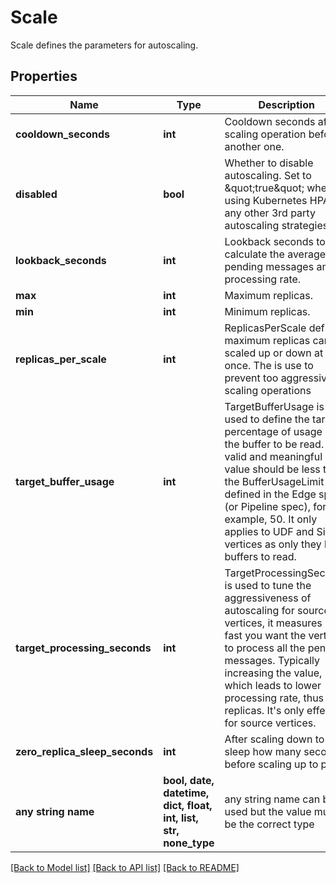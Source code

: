 # Scale

Scale defines the parameters for autoscaling.

## Properties
Name | Type | Description | Notes
------------ | ------------- | ------------- | -------------
**cooldown_seconds** | **int** | Cooldown seconds after a scaling operation before another one. | [optional] 
**disabled** | **bool** | Whether to disable autoscaling. Set to \&quot;true\&quot; when using Kubernetes HPA or any other 3rd party autoscaling strategies. | [optional] 
**lookback_seconds** | **int** | Lookback seconds to calculate the average pending messages and processing rate. | [optional] 
**max** | **int** | Maximum replicas. | [optional] 
**min** | **int** | Minimum replicas. | [optional] 
**replicas_per_scale** | **int** | ReplicasPerScale defines maximum replicas can be scaled up or down at once. The is use to prevent too aggressive scaling operations | [optional] 
**target_buffer_usage** | **int** | TargetBufferUsage is used to define the target percentage of usage of the buffer to be read. A valid and meaningful value should be less than the BufferUsageLimit defined in the Edge spec (or Pipeline spec), for example, 50. It only applies to UDF and Sink vertices as only they have buffers to read. | [optional] 
**target_processing_seconds** | **int** | TargetProcessingSeconds is used to tune the aggressiveness of autoscaling for source vertices, it measures how fast you want the vertex to process all the pending messages. Typically increasing the value, which leads to lower processing rate, thus less replicas. It&#39;s only effective for source vertices. | [optional] 
**zero_replica_sleep_seconds** | **int** | After scaling down to 0, sleep how many seconds before scaling up to peek. | [optional] 
**any string name** | **bool, date, datetime, dict, float, int, list, str, none_type** | any string name can be used but the value must be the correct type | [optional]

[[Back to Model list]](../README.md#documentation-for-models) [[Back to API list]](../README.md#documentation-for-api-endpoints) [[Back to README]](../README.md)


